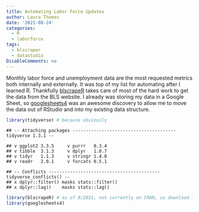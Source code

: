 ```yaml
---
title: Automating Labor Force Updates
author: Laura Thomas
date: '2021-08-24'
categories:
  - R
  - laborforce
tags:
  - blscraper
  - datastudio
DisableComments: no
---
```


Monthly labor force and unemployment data are the most requested metrics both internally and externally. It was top of my list for automating after I learned R. Thankfully [blscrapeR](https://github.com/keberwein/blscrapeR) takes care of most of the hard work to get the data from the BLS website. I already was storing my data in a Google Sheet, so [googlesheets4](https://googlesheets4.tidyverse.org/) was an awesome discovery to allow me to move the data out of RStudio and into my existing data structure.



```r
library(tidyverse) # because obviously
```

```
## -- Attaching packages --------------------------------------- tidyverse 1.3.1 --
```

```
## v ggplot2 3.3.5     v purrr   0.3.4
## v tibble  3.1.3     v dplyr   1.0.7
## v tidyr   1.1.3     v stringr 1.4.0
## v readr   2.0.1     v forcats 0.5.1
```

```
## -- Conflicts ------------------------------------------ tidyverse_conflicts() --
## x dplyr::filter() masks stats::filter()
## x dplyr::lag()    masks stats::lag()
```

```r
library(blscrapeR) # as of 8/2021, not currently on CRAN, so download from GitHub
library(googlesheets4)
```

